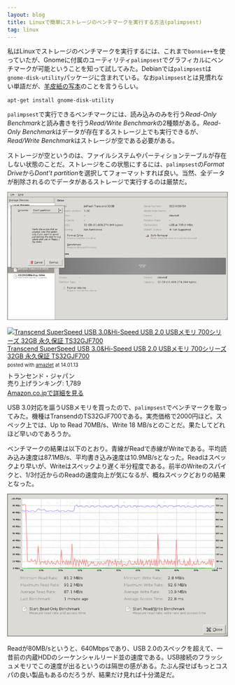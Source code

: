 ```yaml
---
layout: blog
title: Linuxで簡単にストレージのベンチマークを実行する方法(palimpsest)
tag: linux
---
```




私はLinuxでストレージのベンチマークを実行するには、これまで`bonnie++`を使っていたが、Gnomeに付属のユーティリティ`palimpsest`でグラフィカルにベンチマークが可能ということを知って試してみた。Debianでは`palimpsest`は`gnome-disk-utility`パッケージに含まれている。なお`palimpsest`とは見慣れない単語だが、[羊皮紙の写本](http://ja.wikipedia.org/wiki/%E3%83%91%E3%83%AA%E3%83%B3%E3%83%97%E3%82%BB%E3%82%B9%E3%83%88)のことを言うらしい。

~~~~
apt-get install gnome-disk-utility
~~~~

`palimpsest`で実行できるベンチマークには、読み込みのみを行う*Read-Only Benchmark*と読み書きを行う*Read/Write Benchmark*の2種類がある。*Read-Only Benchmark*はデータが存在するストレージ上でも実行できるが、*Read/Write Benchmark*はストレージが空である必要がある。

ストレージが空というのは、ファイルシステムやパーティションテーブルが存在しない状態のことだ。ストレージをこの状態にするには、`palimpsest`の*Format Drive*から*Dont't partition*を選択してフォーマットすれば良い。当然、全データが削除されるのでデータがあるストレージで実行するのは厳禁だ。

![Format Dont Partition](/assets/2014_01_13_palimpsest_1.png)



<div class="amazlet-box" style="margin-bottom:0px;"><div class="amazlet-image" style="float:left;margin:0px 12px 1px 0px;"><a href="http://www.amazon.co.jp/exec/obidos/ASIN/B004HXHIOM/xmisao-22/ref=nosim/" name="amazletlink" target="_blank"><img src="https://images-fe.ssl-images-amazon.com/images/I/31MdE0nrooL._SL160_.jpg" alt="Transcend  SuperSpeed USB 3.0&Hi-Speed USB 2.0 USBメモリ 700シリーズ 32GB 永久保証 TS32GJF700" style="border: none;" /></a></div><div class="amazlet-info" style="line-height:120%; margin-bottom: 10px"><div class="amazlet-name" style="margin-bottom:10px;line-height:120%"><a href="http://www.amazon.co.jp/exec/obidos/ASIN/B004HXHIOM/xmisao-22/ref=nosim/" name="amazletlink" target="_blank">Transcend  SuperSpeed USB 3.0&Hi-Speed USB 2.0 USBメモリ 700シリーズ 32GB 永久保証 TS32GJF700</a><div class="amazlet-powered-date" style="font-size:80%;margin-top:5px;line-height:120%">posted with <a href="http://www.amazlet.com/" title="amazlet" target="_blank">amazlet</a> at 14.01.13</div></div><div class="amazlet-detail">トランセンド・ジャパン <br />売り上げランキング: 1,789<br /></div><div class="amazlet-sub-info" style="float: left;"><div class="amazlet-link" style="margin-top: 5px"><a href="http://www.amazon.co.jp/exec/obidos/ASIN/B004HXHIOM/xmisao-22/ref=nosim/" name="amazletlink" target="_blank">Amazon.co.jpで詳細を見る</a></div></div></div><div class="amazlet-footer" style="clear: left"></div></div>

USB 3.0対応を謳うUSBメモリを買ったので、`palimpsest`でベンチマークを取ってみた。機種はTransendのTS32GJF700である。実売価格で2000円ほど。スペック上では、Up to Read 70MB/s、Write 18 MB/sとのことだ。果たしてどれほど早いのであろうか。

ベンチマークの結果は以下のとおり。青線がReadで赤線がWriteである。平均読み込み速度は87.1MB/s、平均書き込み速度は10.9MB/sとなった。Readはスペックより早いが、Writeはスペックより遅く半分程度である。前半のWriteのスパイクと、1/3付近からのReadの速度向上が気になるが、概ねスペックどおりの結果となった。

![Format Dont Partition](/assets/2014_01_13_palimpsest_2.png)

Readが80MB/sというと、640Mbpsであり、USB 2.0のスペックを超えて、一昔前の内蔵HDDのシーケンシャルリード並の速度である。USB接続のフラッシュメモリでこの速度が出るというのは隔世の感がある。たぶん探せばもっとコスパの良い製品もあるのだろうが、結果だけ見れば十分満足だ。
